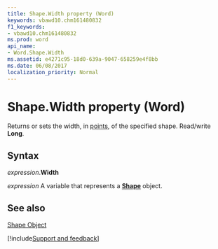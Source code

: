 ```yaml
---
title: Shape.Width property (Word)
keywords: vbawd10.chm161480832
f1_keywords:
- vbawd10.chm161480832
ms.prod: word
api_name:
- Word.Shape.Width
ms.assetid: e4271c95-18d0-639a-9047-658259e4f8bb
ms.date: 06/08/2017
localization_priority: Normal
---
```



# Shape.Width property (Word)

Returns or sets the width, in [points](../language/glossary/vbe-glossary.md#point), of the specified shape. Read/write  **Long**.


## Syntax

_expression_.**Width**

_expression_ A variable that represents a **[Shape](Word.Shape.md)** object.


## See also


[Shape Object](Word.Shape.md)

[!include[Support and feedback](~/includes/feedback-boilerplate.md)]